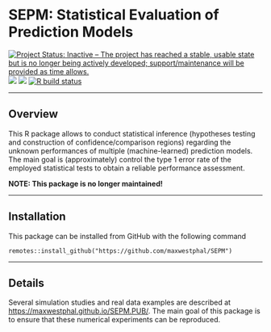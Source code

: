 # SEPM: Statistical Evaluation of Prediction Models

[![Project Status: Inactive – The project has reached a stable, usable
state but is no longer being actively developed; support/maintenance
will be provided as time
allows.](https://www.repostatus.org/badges/latest/inactive.svg)](https://www.repostatus.org/#inactive)
[![](https://img.shields.io/badge/devel%20version-0.1.2-blue.svg)](https://github.com/maxwestphal/SEPM)
[![](https://www.r-pkg.org/badges/version/SEPM?color=orange)](https://cran.r-project.org/package=SEPM)
[![R build
status](https://github.com/maxwestphal/SEPM/workflows/R-CMD-check/badge.svg)](https://github.com/maxwestphal/SEPM/actions)

------------------------------------------------------------------------

## Overview

This R package allows to conduct statistical inference (hypotheses
testing and construction of confidence/comparison regions) regarding the
unknown performances of multiple (machine-learned) prediction models.
The main goal is (approximately) control the type 1 error rate of the
employed statistical tests to obtain a reliable performance assessment.

**NOTE: This package is no longer maintained!**

------------------------------------------------------------------------

## Installation

This package can be installed from GitHub with the following command

    remotes::install_github("https://github.com/maxwestphal/SEPM")

------------------------------------------------------------------------

## Details

Several simulation studies and real data examples are described at
<https://maxwestphal.github.io/SEPM.PUB/>. The main goal of this package
is to ensure that these numerical experiments can be reproduced.
